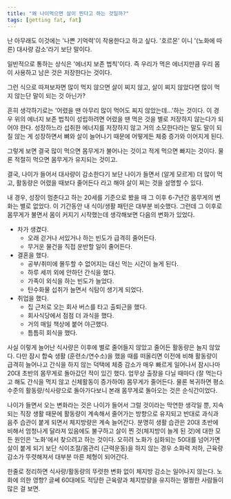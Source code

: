 ```yaml
---
title: "왜 나이먹으면 살이 찐다고 하는 것일까?"
tags: [getting fat, fat]
---
```


난 아무래도 이것에는 '나쁜 기억력'이 작용한다고 하고 싶다. '호르몬' 이니 '(노화에 따른) 대사량 감소'라기 보단 말이다.

일반적으로 통하는 상식은 '에너지 보존 법칙'이다. 즉 우리가 먹은 에너지만큼 우리 몸이 사용하고 남은 것은 저장한다는 것이다.

그런 식으로 따져보자면 많이 먹지 않으면 살이 찌지 않고, 살이 찌지 않았다면 많이 먹지 않는단 말이 되는 것 아닌가?

흔히 생각하기로는 '어렸을 땐 아무리 많이 먹어도 찌지 않았는데...'하는 것이다. 이 경우 위의 에너지 보존 법칙이 성립하려면 어렸을 땐 먹은 것을 별로 저장하지 않는다가 되어야 한다. 성장하느라 섭취한 에너지를 저장하지 않고 거의 소모한다라는 말도 말이 되질 않는 게 성장하면서 뼈와 살이 늘어나기 때문에 어떻게든 체중 증가와 이어지게 된다. 

그렇게 보면 결국 많이 먹으면 몸무게가 불어나는 것이고 적게 먹으면 빠지는 것이다. 물론 적절히 먹으면 몸무게가 유지되는 것이고.

결국, 나이가 들어서 대사량이 감소한다기 보단 나이가 들면서 (알게 모르게) 더 많이 먹고, 활동량은 어렸을 때보다 줄어든다 라고 해야 살이 찌는 것을 설명할 수 있다. 

내 경우, 성장이 멈춘다고 하는 20세를 기준으로 봤을 때 그 이후 6-7년간 몸무게의 변화는 별로 없었다. 이 기간동안 내 식이/생활 패턴은 대부분 비슷했다. 그런데 그 이후로 몸무게가 불면서 몸이 커지기 시작했는데 생각해보면 다음의 변화가 있었다.

- 차가 생겼다.
  - 오래 걷거나 서있거나 하는 빈도가 급격히 줄어든다.
  - 무거운 물건을 직접 운반할 일이 줄어든다.
- 결혼을 했다.
  - 공부/취미에 몰두할 수 없어지는 대신 먹는 시간이 늘게 된다. 
  - 하루 세끼 외에 안하던 간식을 했다.
  - 가족이 외식을 하는 빈도가 늘었다.
  - 탄수화물 섭취가 늘면서 식탐이 생기게 되었다.
- 취업을 했다.
  - 집 근처로 오는 회사 버스를 타고 출퇴근을 했다.
  - 회사식당에서 점점 더 과식을 했다.
  - 거의 매일 책상에 붙어 야근했다.
  - 틈틈히 회식을 했다.

사실 이렇게 늘어난 식사량은 이후에 별로 줄어들지 않았고 줄어든 활동량은 늘지 않았다. 다만 잠시 합숙 생활 (훈련소/연수소)을 했을 때를 떠올리면 이전에 비해 활동량이 급격히 늘어나고 간식을 하지 않는 덕택에 체중 감소가 매우 빠르게 일어나서 잠시나마 20대 초반의 몸무게로 돌아갔던 적이 있긴 했다. 업무상 출장을 다닐 때마다 (잘 먹는다고 해도 간식을 먹지 않고 신체활동이 증가하여) 몸무게가 줄어든다. 물론 복귀하면 평소 수준의 활동량/식사량으로 돌아가다보니 본래 몸무게로 돌아오는 것은 순식간이었다.

나이가 들면서 오는 변화라는 것은 나이가 들어서 그럴 것이라는 막연한 생각일 뿐, 지속되는 직장 생활 때문에 활동량이 계속해서 줄어가는 방향으로 유지되고 반대로 과식과 음주 습관이 붙게 되면서 체지방량은 계속 늘어간다. 분명히 생활 습관은 20대 초반에 비해서 엄청나게 달라져 있음에도 불구하고 살이 찐 것(체지방이 늘게 된 것)에 대한 모든 원인은 '노화'에서 찾으려고 하는 것이다. 오히려 노화가 심화되는 50대를 넘어가면 살이 붙게 되기 보단 식이조절/몸관리 (근력운동)을 하지 않는 경우 소화력 저하, 근육량 감소가 뚜렷해져서 대부분 마른 체형이 되어간다. 

한줄로 정리하면 식사량/활동량의 뚜렷한 변화 없이 체지방 감소는 일어나지 않는다. 노화에 의한 영향? 글쎄 60대에도 적당한 근육량과 체지방량을 유지하는 멀쩡한 사람들이 많은 걸 보면.
